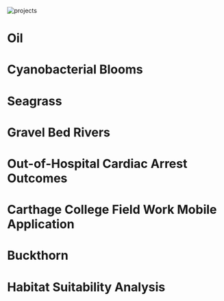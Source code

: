 ![projects](https://peterwhitman.github.io/images/cyan.png)

# Oil

# Cyanobacterial Blooms 

# Seagrass 

# Gravel Bed Rivers

# Out-of-Hospital Cardiac Arrest Outcomes

# Carthage College Field Work Mobile Application

# Buckthorn

# Habitat Suitability Analysis 
